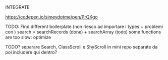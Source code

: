INTEGRATE

https://codepen.io/simeydotme/pen/PrQKgo


TODO:
Find different boilerplate (non riesco ad importare i types + problemi con )
search = searchRecords (done) + searchArray (todo)
some functions are too slow: optimize

TODO?
separare Search, ClassScroll e ShyScroll in mini repo separate da poi includere qui dentro?
